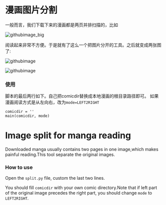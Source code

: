 ﻿# 漫画图片分割

一般而言，我们下载下来的漫画都是两页并排扫描的，比如

![githubimage_big](https://github.com/laike9m/split_p/raw/master/original.jpg "original image")

阅读起来非常不方便。于是就有了这么一个把图片分开的工具。之后就变成两张图了:

![githubimage](https://github.com/laike9m/split_p/raw/master/splitted_1.jpg  "splitted image 1")

![githubimage](https://github.com/laike9m/split_p/raw/master/splitted_2.jpg "splitted image 1")

### 使用
脚本的最后两行如下。自己把comicdir替换成本地漫画的根目录路径即可。
如果漫画阅读方式是从左向右，改为`mode=LEFT2RIGHT`

	comicdir = ''
    main(comicdir, mode)

# Image split for manga reading

Downloaded manga usually contains two pages in one image,which makes painful reading.This tool separate the original images.

### How to use
Open the `split.py` file, custom the last two lines.

You should fill `comicdir` with your own comic directory.Note that if left part of the original image precedes the right part, you should change `mode` to `LEFT2RIGHT`.
